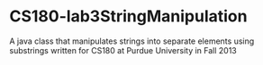 # CS180-lab3StringManipulation
A java class that manipulates strings into separate elements using substrings written for CS180 at Purdue University in Fall 2013
